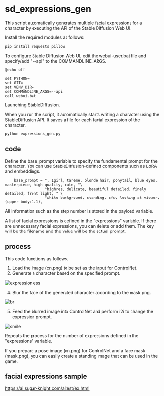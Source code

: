 # sd_expressions_gen

This script automatically generates multiple facial expressions for a character by executing the API of the Stable Diffusion Web UI.

Install the required modules as follows:

```
pip install requests pillow
```

To configure Stable Diffusion Web UI, edit the webui-user.bat file and specify/add "--api" to the COMMANDLINE_ARGS.
```
@echo off

set PYTHON=
set GIT=
set VENV_DIR=
set COMMANDLINE_ARGS=--api
call webui.bat
```

Launching StableDiffusion.

When you run the script, it automatically starts writing a character using the StableDiffusion API.
It saves a file for each facial expression of the character.

```
python expressions_gen.py
```

## code

Define the base_prompt variable to specify the fundamental prompt for the character. You can use StableDiffusion-defined components such as LoRA and embeddings.

```
    base_prompt = ", 1girl, tareme, blonde hair, ponytail, blue eyes, masterpiece, high quality, cute, "\
                  "highres, delicate, beautiful detailed, finely detailed, front light, " \
                  "white background, standing, sfw, looking at viewer, (upper body:1.1),
```

All information such as the step number is stored in the payload variable.

A list of facial expressions is defined in the "expressions" variable.
If there are unnecessary facial expressions, you can delete or add them.
The key will be the filename and the value will be the actual prompt.

## process
This code functions as follows.
1. Load the image (cn.png) to be set as the input for ControlNet.
2. Generate a character based on the specified prompt.

![expressionless](https://user-images.githubusercontent.com/98699377/229041913-63d2da6a-4813-4d28-9c73-c05a6a817f59.png)

4. Blur the face of the generated character according to the mask.png.

![br](https://user-images.githubusercontent.com/98699377/229041924-2c6aea6d-0045-4822-b552-0f8eb94bfe66.png)

5. Feed the blurred image into ControlNet and perform i2i to change the expression prompt.

![smile](https://user-images.githubusercontent.com/98699377/229041920-aee011e5-e6dc-439f-8c92-74d084862eec.png)

Repeats the process for the number of expressions defined in the "expressions" variable.

If you prepare a pose image (cn.png) for ControlNet and a face mask (mask.png), you can easily create a standing image that can be used in the game.

## facial expressions sample

https://ai.sugar-knight.com/aitest/ex.html
